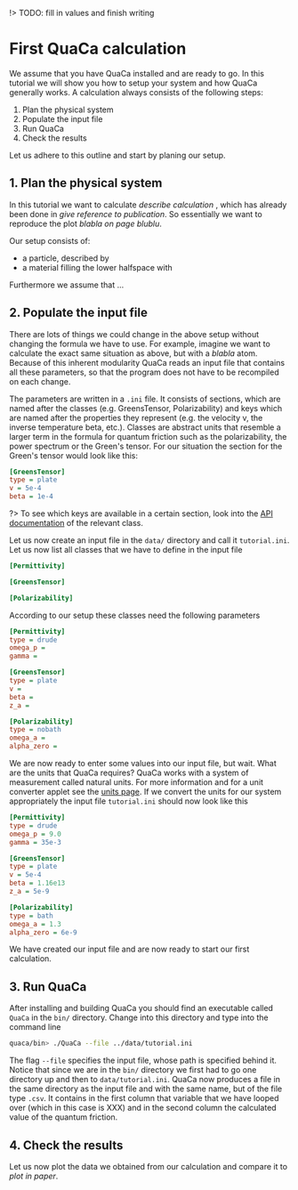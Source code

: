 !> TODO: fill in values and finish writing

# First QuaCa calculation

We assume that you have QuaCa installed and are ready to go.
In this tutorial we will show you how to setup your system and how QuaCa generally works.
A calculation always consists of the following steps:

1. Plan the physical system
2. Populate the input file
3. Run QuaCa
4. Check the results

Let us adhere to this outline and start by planing our setup.

## 1. Plan the physical system
In this tutorial we want to calculate *describe calculation* , which has already been done in *give reference to publication*.
So essentially we want to reproduce the plot *blabla on page blublu*.

Our setup consists of:

* a particle, described by
* a material filling the lower halfspace with

Furthermore we assume that ...

## 2. Populate the input file
There are lots of things we could change in the above setup without changing the formula we have to use.
For example, imagine we want to calculate the exact same situation as above, but with a *blabla* atom.
Because of this inherent modularity QuaCa reads an input file that contains all these parameters, so that the program does not have to be recompiled on each change.

The parameters are written in  a `.ini` file.
It consists of sections, which are named after the classes (e.g. GreensTensor, Polarizability) and keys which are named after the properties they represent (e.g. the velocity v, the inverse temperature beta, etc.).
Classes are abstract units that resemble a larger term in the formula for quantum friction such as the polarizability, the power spectrum or the Green's tensor.
For our situation the section for the Green's tensor would look like this:
```ini
[GreensTensor]
type = plate
v = 5e-4
beta = 1e-4
```

?> To see which keys are available in a certain section, look into the [API documentation](api) of the relevant class.

Let us now create an input file in the `data/` directory and call it `tutorial.ini`.
Let us now list all classes that we have to define in the input file
```ini
[Permittivity]

[GreensTensor]

[Polarizability]
```

According to our setup these classes need the following parameters
```ini
[Permittivity]
type = drude
omega_p =
gamma =

[GreensTensor]
type = plate
v =
beta =
z_a =

[Polarizability]
type = nobath
omega_a =
alpha_zero =
```

We are now ready to enter some values into our input file, but wait.
What are the units that QuaCa requires?
QuaCa works with a system of measurement called natural units.
For more information and for a unit converter applet see the [units page](documentation/units).
If we convert the units for our system appropriately the input file `tutorial.ini` should now look like this
```ini
[Permittivity]
type = drude
omega_p = 9.0
gamma = 35e-3

[GreensTensor]
type = plate
v = 5e-4
beta = 1.16e13
z_a = 5e-9

[Polarizability]
type = bath
omega_a = 1.3
alpha_zero = 6e-9
```

We have created our input file and are now ready to start our first calculation.

## 3. Run QuaCa
After installing and building QuaCa you should find an executable called `QuaCa` in the `bin/` directory.
Change into this directory and type into the command line
```bash
quaca/bin> ./QuaCa --file ../data/tutorial.ini
```
The flag `--file` specifies the input file, whose path is specified behind it.
Notice that since we are in the `bin/` directory we first had to go one directory up and then to `data/tutorial.ini`.
QuaCa now produces a file in the same directory as the input file and with the same name, but of the file type `.csv`.
It contains in the first column that variable that we have looped over (which in this case is XXX) and in the second column the calculated value of the quantum friction.

## 4. Check the results
Let us now plot the data we obtained from our calculation and compare it to *plot in paper*.
